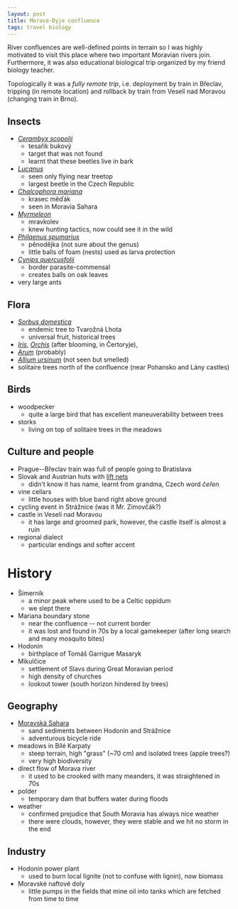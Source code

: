 ```yaml
---
layout: post
title: Morava-Dyje confluence
tags: travel biology
---
```


River confluences are well-defined points in terrain so I was highly motivated
to visit this place where two important Moravian rivers join.
Furthermore, it was also educational biological trip organized by my friend
biology teacher.

Topologically it was a *fully remote trip*, i.e. deployment by train in
Břeclav, tripping (in remote location) and rollback by train from Veselí nad
Moravou (changing train in Brno).

## Insects
- [*Cerambyx scopolii*](https://en.wikipedia.org/wiki/Cerambyx_scopolii)
  - tesařík bukový
  - target that was not found
  - learnt that these beetles live in bark
- [*Lucanus*](https://en.wikipedia.org/wiki/Lucanus_(genus))
  - seen only flying near treetop
  - largest beetle in the Czech Republic
- [*Chalcophora mariana*](https://en.wikipedia.org/wiki/Chalcophora_mariana)
  - krasec měďák
  - seen in Moravia Sahara
- [*Myrmeleon*](https://en.wikipedia.org/wiki/Myrmeleon)
  - mravkolev
  - knew hunting tactics, now could see it in the wild
- [*Philaenus spumarius*](https://en.wikipedia.org/wiki/Philaenus_spumarius)
  - pěnodějka (not sure about the genus)
  - little balls of foam (nests) used as larva protection
- [*Cynips quercusfolii*](https://en.wikipedia.org/wiki/Cynips_quercusfolii)
  - border parasite-commensal
  - creates balls on oak leaves
- very large ants

## Flora
- [*Sorbus domestica*](https://en.wikipedia.org/wiki/Sorbus_domestica)
  - endemic tree to Tvarožná Lhota
  - universal fruit, historical trees
- [*Iris*](https://en.wikipedia.org/wiki/Iris_(plant)),
  [*Orchis*](https://en.wikipedia.org/wiki/Orchis) (after blooming, in Čertoryje),
- [*Arum*](https://en.wikipedia.org/wiki/Arum) (probably)
- [*Allium ursinum*](https://en.wikipedia.org/wiki/Allium_ursinum) (not seen but smelled)
- solitaire trees north of the confluence (near Pohansko and Lány castles)

## Birds
- woodpecker
  - quite a large bird that has excellent maneuverability between trees
- storks
  - living on top of solitaire trees in the meadows

## Culture and people
- Prague--Břeclav train was full of people going to Bratislava
- Slovak and Austrian huts with [lift nets](https://en.wikipedia.org/wiki/Chinese_fishing_nets)
  - didn't know it has name, learnt from grandma, Czech word *čeřen*
- vine cellars
  - little houses with blue band right above ground
- cycling event in Strážnice (was it Mr. Zimovčák?)
- castle in Veselí nad Moravou
  - it has large and groomed park, however, the castle itself is almost a ruin
- regional dialect
  - particular endings and softer accent

# History
- Šimerník
  - a minor peak where used to be a Celtic oppidum
  - we slept there
- Mariana boundary stone
  - near the confluence -- not current border
  - it was lost and found in 70s by a local gamekeeper (after long search and
    many mosquito bites)
- Hodonín
  - birthplace of Tomáš Garrigue Masaryk
- Mikulčice
  - settlement of Slavs during Great Moravian period
  - high density of churches
  - lookout tower (south horizon hindered by trees)

## Geography
- [Moravská Sahara](https://mapy.cz/turisticka?x=17.2455544&y=48.9125393&z=14&l=0)
  - sand sediments between Hodonín and Strážnice
  - adventurous bicycle ride
- meadows in Bílé Karpaty
  - steep terrain, high "grass" (~70 cm) and isolated trees (apple trees?)
  - very high biodiversity
- direct flow of Morava river
  - it used to be crooked with many meanders, it was straightened in 70s
- polder
  - temporary dam that buffers water during floods
- weather
  - confirmed prejudice that South Moravia has always nice weather
  - there were clouds, however, they were stable and we hit no storm in the end

## Industry
- Hodonín power plant
  - used to burn local lignite (not to confuse with lignin), now biomass
- Moravské naftové doly
  - little pumps in the fields that mine oil into tanks which are fetched from
    time to time

